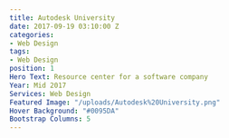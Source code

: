 ```yaml
---
title: Autodesk University
date: 2017-09-19 03:10:00 Z
categories:
- Web Design
tags:
- Web Design
position: 1
Hero Text: Resource center for a software company
Year: Mid 2017
Services: Web Design
Featured Image: "/uploads/Autodesk%20University.png"
Hover Background: "#0095DA"
Bootstrap Columns: 5
---
```


